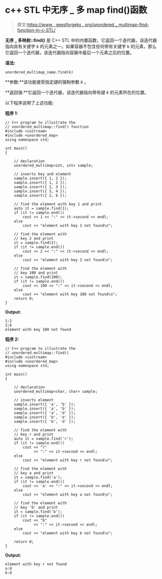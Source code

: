 # c++ STL 中无序 _ 多 map find()函数

> 原文:[https://www . geesforgeks . org/unordered _ multimap-find-function-in-c-STL/](https://www.geeksforgeeks.org/unordered_multimap-find-function-in-c-stl/)

**无序 _ 多映射::find()** 是 C++ STL 中的内置函数，它返回一个迭代器，该迭代器指向具有关键字 *k* 的元素之一。如果容器不包含任何带有关键字 k 的元素，那么它返回一个迭代器，该迭代器指向容器中最后一个元素之后的位置。

**语法:**

```
unordered_multimap_name.find(k)
```

**参数:**该功能接受指定键的强制参数 *k* 。

**返回值:**它返回一个迭代器，该迭代器指向带有键 *k* 的元素所在的位置。

以下程序说明了上述功能:

**程序 1:**

```
// C++ program to illustrate the
// unordered_multimap::find() function
#include <iostream>
#include <unordered_map>
using namespace std;

int main()
{

    // declaration
    unordered_multimap<int, int> sample;

    // inserts key and element
    sample.insert({ 1, 2 });
    sample.insert({ 1, 2 });
    sample.insert({ 2, 3 });
    sample.insert({ 3, 4 });
    sample.insert({ 2, 6 });

    // find the element with key 1 and print
    auto it = sample.find(1);
    if (it != sample.end())
        cout << 1 << ":" << it->second << endl;
    else
        cout << "element with key 1 not found\n";

    // find the element with
    // key 2 and print
    it = sample.find(2);
    if (it != sample.end())
        cout << 2 << ":" << it->second << endl;
    else
        cout << "element with key 2 not found\n";

    // find the element with
    // key 100 and print
    it = sample.find(100);
    if (it != sample.end())
        cout << 100 << ":" << it->second << endl;
    else
        cout << "element with key 100 not found\n";
    return 0;
}
```

**Output:**

```
1:2
2:6
element with key 100 not found

```

**程序 2:**

```
// C++ program to illustrate the
// unordered_multimap::find()
#include <iostream>
#include <unordered_map>
using namespace std;

int main()
{

    // declaration
    unordered_multimap<char, char> sample;

    // inserts element
    sample.insert({ 'a', 'b' });
    sample.insert({ 'a', 'b' });
    sample.insert({ 'a', 'd' });
    sample.insert({ 'b', 'e' });
    sample.insert({ 'b', 'd' });

    // find the element with
    // key r and print
    auto it = sample.find('r');
    if (it != sample.end())
        cout << "r"
             << ":" << it->second << endl;
    else
        cout << "element with key r not found\n";

    // find the element with
    // key a and print
    it = sample.find('a');
    if (it != sample.end())
        cout << 'a' << ":" << it->second << endl;
    else
        cout << "element with key a not found\n";

    // find the element with
    // key 'b' and print
    it = sample.find('b');
    if (it != sample.end())
        cout << "b"
             << ":" << it->second << endl;
    else
        cout << "element with key b not found\n";

    return 0;
}
```

**Output:**

```
element with key r not found
a:d
b:d

```